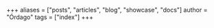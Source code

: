 +++
aliases = ["posts", "articles", "blog", "showcase", "docs"]
author = "Órdago"
tags = ["index"]
+++
